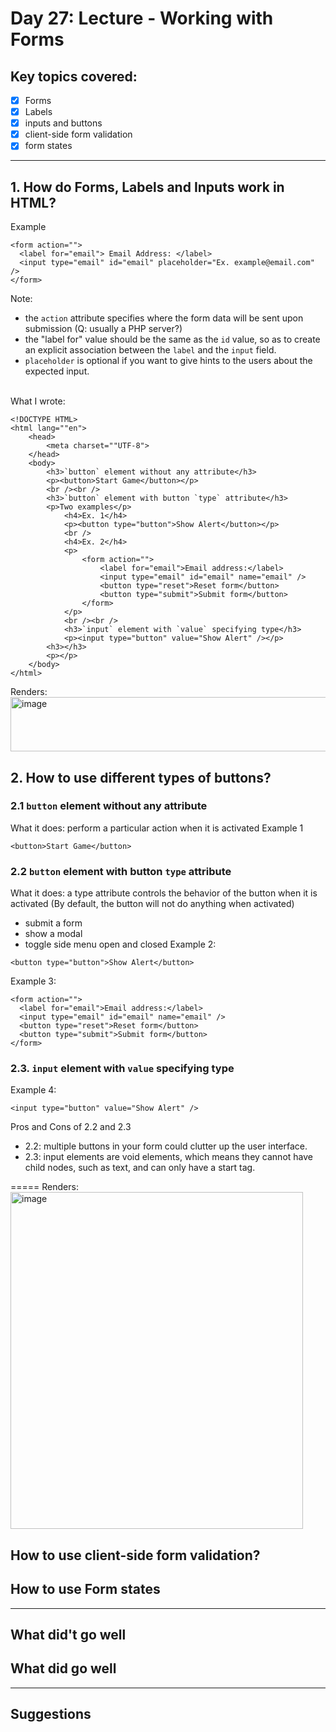 # Day 27: Lecture - Working with Forms

## Key topics covered:
- [x] Forms
- [x] Labels
- [x] inputs and buttons
- [x] client-side form validation
- [x] form states

---

## 1. How do Forms, Labels and Inputs work in HTML?
Example
```
<form action="">
  <label for="email"> Email Address: </label>
  <input type="email" id="email" placeholder="Ex. example@email.com" />
</form>
```
Note: 
- the `action` attribute specifies where the form data will be sent upon submission (Q: usually a PHP server?)
- the "label for" value should be the same as the `id` value, so as to create an explicit association between the `label` and the `input` field.
- `placeholder` is optional if you want to give hints to the users about the expected input.

<br />What I wrote:
```
<!DOCTYPE HTML>
<html lang=""en">
    <head>
        <meta charset=""UTF-8">
    </head>
    <body>
        <h3>`button` element without any attribute</h3>
        <p><button>Start Game</button></p>
        <br /><br />
        <h3>`button` element with button `type` attribute</h3>
        <p>Two examples</p>
            <h4>Ex. 1</h4>
            <p><button type="button">Show Alert</button></p>
            <br />
            <h4>Ex. 2</h4>
            <p>
                <form action="">
                    <label for="email">Email address:</label>
                    <input type="email" id="email" name="email" />
                    <button type="reset">Reset form</button>
                    <button type="submit">Submit form</button>
                </form>
            </p>
            <br /><br />
            <h3>`input` element with `value` specifying type</h3>
            <p><input type="button" value="Show Alert" /></p>
        <h3></h3>
        <p></p>
    </body>
</html>
```
Renders:\
<img width="564" height="87" alt="image" src="https://github.com/user-attachments/assets/cfe271da-0643-4684-adf6-c3a0fb439972" />

## 2. How to use different types of buttons?
### 2.1 `button` element without any attribute
What it does: perform a particular action when it is activated
Example 1
```
<button>Start Game</button>
```
### 2.2 `button` element with button `type` attribute
What it does: a type attribute controls the behavior of the button when it is activated (By default, the button will not do anything when activated)
- submit a form
- show a modal
- toggle side menu open and closed
Example 2:
```
<button type="button">Show Alert</button>
```
Example 3:
```
<form action="">
  <label for="email">Email address:</label>
  <input type="email" id="email" name="email" />
  <button type="reset">Reset form</button>
  <button type="submit">Submit form</button>
</form>
```
### 2.3. `input` element with `value` specifying type
Example 4:
```
<input type="button" value="Show Alert" />
```
Pros and Cons of 2.2 and 2.3
- 2.2: multiple buttons in your form could clutter up the user interface.
- 2.3: input elements are void elements, which means they cannot have child nodes, such as text, and can only have a start tag.

=====
Renders:\
<img width="468" height="539" alt="image" src="https://github.com/user-attachments/assets/d5ccbe42-5a05-4882-b473-3f72d4989041" />

## How to use client-side form validation?
## How to use Form states


---

## What did't go well
## What did go well

---

## Suggestions
